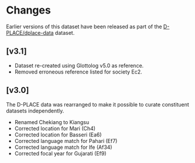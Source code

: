 # Changes

Earlier versions of this dataset have been released as part of the
[D-PLACE/dplace-data](https://doi.org/10.5281/zenodo.596376) dataset.


## [v3.1]

- Dataset re-created using Glottolog v5.0 as reference.
- Removed erroneous reference listed for society Ec2.


## [v3.0]

The D-PLACE data was rearranged to make it possible to curate constituent
datasets independently.

- Renamed Chekiang to Kiangsu
- Corrected location for Mari (Ch4)
- Corrected location for Basseri (Ea6)
- Corrected language match for Pahari (Ef7)
- Corrected language match for Ife (Af34)
- Corrected focal year for Gujarati (Ef9)

